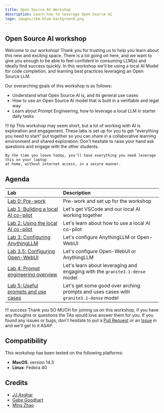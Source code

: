 ```yaml
---
title: Open Source AI Workshop
description: Learn how to leverage Open Source AI
logo: images/ibm-blue-background.png
---
```


## Open Source AI workshop

Welcome to our workshop! Thank you for trusting us to help you learn about this
new and exciting space. There is a lot going on here, and we want to give you
enough to be able to feel confident in consuming LLM(s) and ideally find success
quickly. In this workshop we'll be using a local AI Model for code completion,
and learning best practices leveraging an Open Source LLM.

Our overarching goals of this workshop is as follows:

* Understand what Open Source AI is, and its general use cases
* How to use an Open Source AI model that is built in a verifiable and legal way
* Learn about Prompt Engineering, how to leverage a local LLM in starter daily tasks

!!! tip
    This workshop may seem short, but a lot of working with AI is exploration and engagement.
    These labs is set up for you to get "everything you need to start" put together so you
    can share in a collaborative learning environment and shared exploration. Don't hesitate
    to raise your hand ask questions and engage with the other students.

    By the time you leave today, you'll have everything you need leverage this on your laptop
    at home, without internet access, in a secure manner.

## Agenda

| Lab  | Description  |
| :--- | :--- |
| [Lab 0: Pre-work](pre-work/README.md) | Pre-work and set up for the workshop |
| [Lab 1: Building a local AI co-pilot](lab-1/README.md) | Let's get VSCode and our local AI working together |
| [Lab 2: Using the local AI co-pilot](lab-2/README.md) | Let's learn about how to use a local AI co-pilot |
| [Lab 3: Configuring AnythingLLM](lab-3/README.md) | Let's configure AnythingLLM or Open-WebUI |
| [Lab 3.5: Configuring Open-WebUI](lab-3.5/README.md) | Let's configure Open-WebUI or AnythingLLM |
| [Lab 4: Prompt engineering overview](lab-4/README.md) | Let's learn about leveraging and engaging with the `granite3.1-dense` model |
| [Lab 5: Useful prompts and use cases](lab-5/README.md) | Let's get some good over arching prompts and uses cases with `granite3.1-dense` model |

!!! success
    Thank you SO MUCH for joining us on this workshop, if you have any thoughts or questions
    the TAs would love answer them for you. If you found any issues or bugs, don't hesitate
    to put a [Pull Request](https://github.com/IBM/opensource-ai-workshop/pulls) or an
    [Issue](https://github.com/IBM/opensource-ai-workshop/issues/new) in and we'll get to it
    ASAP.

## Compatibility

This workshop has been tested on the following platforms:

* **MacOS**: version 14.5
* **Linux**: Fedora 40

## Credits

* [JJ Asghar](https://github.com/jjasghar)
* [Gabe Goodhart](https://github.com/gabe-l-hart)
* [Ming Zhao](https://github.com/mingxzhao)

